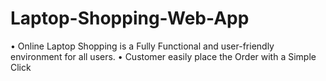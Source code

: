 # Laptop-Shopping-Web-App
• Online Laptop Shopping is a Fully Functional and user-friendly environment for all users. 
• Customer easily place the Order with a Simple Click
